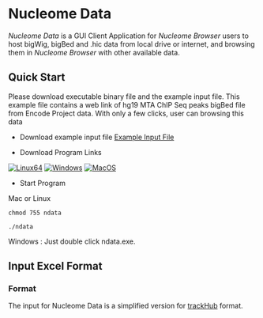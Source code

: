 # Nucleome Data

*Nucleome Data* is a GUI Client Application for *Nucleome Browser* users to host bigWig, bigBed and .hic data from local drive or internet, and browsing them in *Nucleome Browser* with other available data. 

## Quick Start
Please download executable binary file and the example input file. This example file contains a web link of hg19 MTA ChIP Seq peaks bigBed file from Encode Project data. With only a few clicks, user can browsing this data 

- Download example input file
[Example Input File](https://vis.nucleome.org/static/ndata/cnb.xlsx)

- Download Program Links

[![Linux64](https://img.shields.io/badge/binary-linux-green.svg?style=flat)](https://vis.nucleome.org/static/ndata/current/linux/ndata)
[![Windows](https://img.shields.io/badge/binary-win-blue.svg?style=flat)](https://vis.nucleome.org/static/ndata/current/win64/ndata.exe)
[![MacOS](https://img.shields.io/badge/binary-macos-yellow.svg?style=flat)](https://vis.nucleome.org/static/ndata/current/mac/ndata)

- Start Program

Mac or Linux

`chmod 755 ndata`

`./ndata`

Windows :  Just double click ndata.exe.




## Input Excel Format
### Format
The input for Nucleome Data is a simplified version for [trackHub](https://genome.ucsc.edu/goldenpath/help/hgTrackHubHelp.html) format. 


